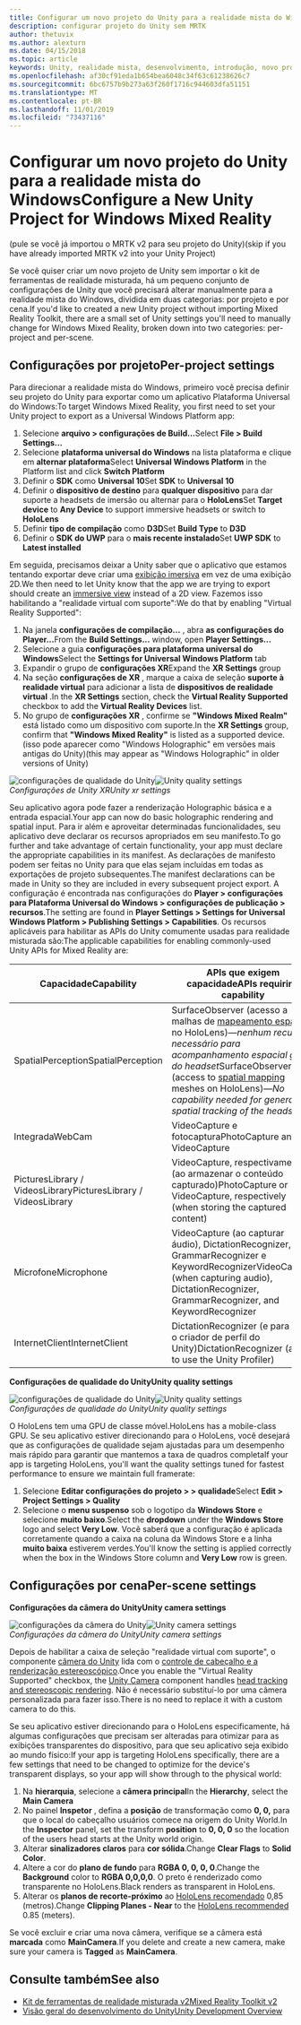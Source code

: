 ```yaml
---
title: Configurar um novo projeto do Unity para a realidade mista do Windows
description: configurar projeto do Unity sem MRTK
author: thetuvix
ms.author: alexturn
ms.date: 04/15/2018
ms.topic: article
keywords: Unity, realidade mista, desenvolvimento, introdução, novo projeto
ms.openlocfilehash: af30cf91eda1b654bea6048c34f63c61238626c7
ms.sourcegitcommit: 6bc6757b9b273a63f260f1716c944603dfa51151
ms.translationtype: MT
ms.contentlocale: pt-BR
ms.lasthandoff: 11/01/2019
ms.locfileid: "73437116"
---
```

# <a name="configure-a-new-unity-project-for-windows-mixed-reality"></a><span data-ttu-id="ce6b1-104">Configurar um novo projeto do Unity para a realidade mista do Windows</span><span class="sxs-lookup"><span data-stu-id="ce6b1-104">Configure a New Unity Project for Windows Mixed Reality</span></span> 

<span data-ttu-id="ce6b1-105">(pule se você já importou o MRTK v2 para seu projeto do Unity)</span><span class="sxs-lookup"><span data-stu-id="ce6b1-105">(skip if you have already imported MRTK v2 into your Unity Project)</span></span>

<span data-ttu-id="ce6b1-106">Se você quiser criar um novo projeto de Unity sem importar o kit de ferramentas de realidade misturada, há um pequeno conjunto de configurações de Unity que você precisará alterar manualmente para a realidade mista do Windows, dividida em duas categorias: por projeto e por cena.</span><span class="sxs-lookup"><span data-stu-id="ce6b1-106">If you'd like to created a new Unity project without importing Mixed Reality Toolkit, there are a small set of Unity settings you'll need to manually change for Windows Mixed Reality, broken down into two categories: per-project and per-scene.</span></span>

## <a name="per-project-settings"></a><span data-ttu-id="ce6b1-107">Configurações por projeto</span><span class="sxs-lookup"><span data-stu-id="ce6b1-107">Per-project settings</span></span>

<span data-ttu-id="ce6b1-108">Para direcionar a realidade mista do Windows, primeiro você precisa definir seu projeto do Unity para exportar como um aplicativo Plataforma Universal do Windows:</span><span class="sxs-lookup"><span data-stu-id="ce6b1-108">To target Windows Mixed Reality, you first need to set your Unity project to export as a Universal Windows Platform app:</span></span> 
1. <span data-ttu-id="ce6b1-109">Selecione **arquivo > configurações de Build...**</span><span class="sxs-lookup"><span data-stu-id="ce6b1-109">Select **File > Build Settings...**</span></span>
2. <span data-ttu-id="ce6b1-110">Selecione **plataforma universal do Windows** na lista plataforma e clique em **alternar plataforma**</span><span class="sxs-lookup"><span data-stu-id="ce6b1-110">Select **Universal Windows Platform** in the Platform list and click **Switch Platform**</span></span>
3. <span data-ttu-id="ce6b1-111">Definir o **SDK** como **Universal 10**</span><span class="sxs-lookup"><span data-stu-id="ce6b1-111">Set **SDK** to **Universal 10**</span></span>
4. <span data-ttu-id="ce6b1-112">Definir o **dispositivo de destino** para **qualquer dispositivo** para dar suporte a headsets de imersão ou alternar para o **HoloLens**</span><span class="sxs-lookup"><span data-stu-id="ce6b1-112">Set **Target device** to **Any Device** to support immersive headsets or switch to **HoloLens**</span></span>
5. <span data-ttu-id="ce6b1-113">Definir **tipo de compilação** como **D3D**</span><span class="sxs-lookup"><span data-stu-id="ce6b1-113">Set **Build Type** to **D3D**</span></span>
6. <span data-ttu-id="ce6b1-114">Definir o **SDK do UWP** para o **mais recente instalado**</span><span class="sxs-lookup"><span data-stu-id="ce6b1-114">Set **UWP SDK** to **Latest installed**</span></span>

<span data-ttu-id="ce6b1-115">Em seguida, precisamos deixar a Unity saber que o aplicativo que estamos tentando exportar deve criar uma [exibição imersiva](app-views.md) em vez de uma exibição 2D.</span><span class="sxs-lookup"><span data-stu-id="ce6b1-115">We then need to let Unity know that the app we are trying to export should create an [immersive view](app-views.md) instead of a 2D view.</span></span> <span data-ttu-id="ce6b1-116">Fazemos isso habilitando a "realidade virtual com suporte":</span><span class="sxs-lookup"><span data-stu-id="ce6b1-116">We do that by enabling "Virtual Reality Supported":</span></span>
1. <span data-ttu-id="ce6b1-117">Na janela **configurações de compilação...** , abra **as configurações do Player...**</span><span class="sxs-lookup"><span data-stu-id="ce6b1-117">From the **Build Settings...** window, open **Player Settings...**</span></span>
2. <span data-ttu-id="ce6b1-118">Selecione a guia **configurações para plataforma universal do Windows**</span><span class="sxs-lookup"><span data-stu-id="ce6b1-118">Select the **Settings for Universal Windows Platform** tab</span></span>
3. <span data-ttu-id="ce6b1-119">Expandir o grupo de **configurações XR**</span><span class="sxs-lookup"><span data-stu-id="ce6b1-119">Expand the **XR Settings** group</span></span>
4. <span data-ttu-id="ce6b1-120">Na seção **configurações de XR** , marque a caixa de seleção **suporte à realidade virtual** para adicionar a lista de **dispositivos de realidade virtual** .</span><span class="sxs-lookup"><span data-stu-id="ce6b1-120">In the **XR Settings** section, check the **Virtual Reality Supported** checkbox to add the **Virtual Reality Devices** list.</span></span>
5. <span data-ttu-id="ce6b1-121">No grupo de **configurações XR** , confirme se **"Windows Mixed Realm"** está listado como um dispositivo com suporte.</span><span class="sxs-lookup"><span data-stu-id="ce6b1-121">In the **XR Settings** group, confirm that **"Windows Mixed Reality"** is listed as a supported device.</span></span> <span data-ttu-id="ce6b1-122">(isso pode aparecer como "Windows Holographic" em versões mais antigas do Unity)</span><span class="sxs-lookup"><span data-stu-id="ce6b1-122">(this may appear as "Windows Holographic" in older versions of Unity)</span></span>

<span data-ttu-id="ce6b1-123">![configurações de qualidade do Unity](images/getting-started-unity-quality-settings.jpg)</span><span class="sxs-lookup"><span data-stu-id="ce6b1-123">![Unity quality settings](images/getting-started-unity-quality-settings.jpg)</span></span><br>
<span data-ttu-id="ce6b1-124">*Configurações de Unity XR*</span><span class="sxs-lookup"><span data-stu-id="ce6b1-124">*Unity xr settings*</span></span>

<span data-ttu-id="ce6b1-125">Seu aplicativo agora pode fazer a renderização Holographic básica e a entrada espacial.</span><span class="sxs-lookup"><span data-stu-id="ce6b1-125">Your app can now do basic holographic rendering and spatial input.</span></span> <span data-ttu-id="ce6b1-126">Para ir além e aproveitar determinadas funcionalidades, seu aplicativo deve declarar os recursos apropriados em seu manifesto.</span><span class="sxs-lookup"><span data-stu-id="ce6b1-126">To go further and take advantage of certain functionality, your app must declare the appropriate capabilities in its manifest.</span></span> <span data-ttu-id="ce6b1-127">As declarações de manifesto podem ser feitas no Unity para que elas sejam incluídas em todas as exportações de projeto subsequentes.</span><span class="sxs-lookup"><span data-stu-id="ce6b1-127">The manifest declarations can be made in Unity so they are included in every subsequent project export.</span></span> <span data-ttu-id="ce6b1-128">A configuração é encontrada nas configurações do **Player > configurações para Plataforma Universal do Windows > configurações de publicação > recursos**.</span><span class="sxs-lookup"><span data-stu-id="ce6b1-128">The setting are found in **Player Settings > Settings for Universal Windows Platform > Publishing Settings > Capabilities**.</span></span> <span data-ttu-id="ce6b1-129">Os recursos aplicáveis para habilitar as APIs do Unity comumente usadas para realidade misturada são:</span><span class="sxs-lookup"><span data-stu-id="ce6b1-129">The applicable capabilities for enabling commonly-used Unity APIs for Mixed Reality are:</span></span>

|  <span data-ttu-id="ce6b1-130">Capacidade</span><span class="sxs-lookup"><span data-stu-id="ce6b1-130">Capability</span></span>  |  <span data-ttu-id="ce6b1-131">APIs que exigem capacidade</span><span class="sxs-lookup"><span data-stu-id="ce6b1-131">APIs requiring capability</span></span> | 
|----------|----------|
|  <span data-ttu-id="ce6b1-132">SpatialPerception</span><span class="sxs-lookup"><span data-stu-id="ce6b1-132">SpatialPerception</span></span>  |  <span data-ttu-id="ce6b1-133">SurfaceObserver (acesso a malhas de [mapeamento espacial](spatial-mapping.md) no HoloLens)&mdash;*nenhum recurso necessário para acompanhamento espacial geral do headset*</span><span class="sxs-lookup"><span data-stu-id="ce6b1-133">SurfaceObserver (access to [spatial mapping](spatial-mapping.md) meshes on HoloLens)&mdash;*No capability needed for general spatial tracking of the headset*</span></span> | 
|  <span data-ttu-id="ce6b1-134">Integrada</span><span class="sxs-lookup"><span data-stu-id="ce6b1-134">WebCam</span></span>  |  <span data-ttu-id="ce6b1-135">VideoCapture e fotocaptura</span><span class="sxs-lookup"><span data-stu-id="ce6b1-135">PhotoCapture and VideoCapture</span></span> | 
|  <span data-ttu-id="ce6b1-136">PicturesLibrary / VideosLibrary</span><span class="sxs-lookup"><span data-stu-id="ce6b1-136">PicturesLibrary / VideosLibrary</span></span>  |  <span data-ttu-id="ce6b1-137">VideoCapture, respectivamente (ao armazenar o conteúdo capturado)</span><span class="sxs-lookup"><span data-stu-id="ce6b1-137">PhotoCapture or VideoCapture, respectively (when storing the captured content)</span></span> | 
|  <span data-ttu-id="ce6b1-138">Microfone</span><span class="sxs-lookup"><span data-stu-id="ce6b1-138">Microphone</span></span>  |  <span data-ttu-id="ce6b1-139">VideoCapture (ao capturar áudio), DictationRecognizer, GrammarRecognizer e KeywordRecognizer</span><span class="sxs-lookup"><span data-stu-id="ce6b1-139">VideoCapture (when capturing audio), DictationRecognizer, GrammarRecognizer, and KeywordRecognizer</span></span> | 
|  <span data-ttu-id="ce6b1-140">InternetClient</span><span class="sxs-lookup"><span data-stu-id="ce6b1-140">InternetClient</span></span>  |  <span data-ttu-id="ce6b1-141">DictationRecognizer (e para usar o criador de perfil do Unity)</span><span class="sxs-lookup"><span data-stu-id="ce6b1-141">DictationRecognizer (and to use the Unity Profiler)</span></span> | 

<span data-ttu-id="ce6b1-142">**Configurações de qualidade do Unity**</span><span class="sxs-lookup"><span data-stu-id="ce6b1-142">**Unity quality settings**</span></span>

<span data-ttu-id="ce6b1-143">![configurações de qualidade do Unity](images/getting-started-unity-quality-settings.jpg)</span><span class="sxs-lookup"><span data-stu-id="ce6b1-143">![Unity quality settings](images/getting-started-unity-quality-settings.jpg)</span></span><br>
<span data-ttu-id="ce6b1-144">*Configurações de qualidade do Unity*</span><span class="sxs-lookup"><span data-stu-id="ce6b1-144">*Unity quality settings*</span></span>

<span data-ttu-id="ce6b1-145">O HoloLens tem uma GPU de classe móvel.</span><span class="sxs-lookup"><span data-stu-id="ce6b1-145">HoloLens has a mobile-class GPU.</span></span> <span data-ttu-id="ce6b1-146">Se seu aplicativo estiver direcionando para o HoloLens, você desejará que as configurações de qualidade sejam ajustadas para um desempenho mais rápido para garantir que mantemos a taxa de quadros completa</span><span class="sxs-lookup"><span data-stu-id="ce6b1-146">If your app is targeting HoloLens, you'll want the quality settings tuned for fastest performance to ensure we maintain full framerate:</span></span>
1. <span data-ttu-id="ce6b1-147">Selecione **Editar configurações do projeto > > qualidade**</span><span class="sxs-lookup"><span data-stu-id="ce6b1-147">Select **Edit > Project Settings > Quality**</span></span>
2. <span data-ttu-id="ce6b1-148">Selecione o **menu suspenso** sob o logotipo da **Windows Store** e selecione **muito baixo**.</span><span class="sxs-lookup"><span data-stu-id="ce6b1-148">Select the **dropdown** under the **Windows Store** logo and select **Very Low**.</span></span> <span data-ttu-id="ce6b1-149">Você saberá que a configuração é aplicada corretamente quando a caixa na coluna da Windows Store e a linha **muito baixa** estiverem verdes.</span><span class="sxs-lookup"><span data-stu-id="ce6b1-149">You'll know the setting is applied correctly when the box in the Windows Store column and **Very Low** row is green.</span></span>

## <a name="per-scene-settings"></a><span data-ttu-id="ce6b1-150">Configurações por cena</span><span class="sxs-lookup"><span data-stu-id="ce6b1-150">Per-scene settings</span></span>

<span data-ttu-id="ce6b1-151">**Configurações da câmera do Unity**</span><span class="sxs-lookup"><span data-stu-id="ce6b1-151">**Unity camera settings**</span></span>

<span data-ttu-id="ce6b1-152">![configurações da câmera do Unity](images/Unitycamerasettings.png)</span><span class="sxs-lookup"><span data-stu-id="ce6b1-152">![Unity camera settings](images/Unitycamerasettings.png)</span></span><br>
<span data-ttu-id="ce6b1-153">*Configurações da câmera do Unity*</span><span class="sxs-lookup"><span data-stu-id="ce6b1-153">*Unity camera settings*</span></span>

<span data-ttu-id="ce6b1-154">Depois de habilitar a caixa de seleção "realidade virtual com suporte", o componente [câmera do Unity](camera-in-unity.md) lida com o [controle de cabeçalho e a renderização estereoscópico](rendering.md).</span><span class="sxs-lookup"><span data-stu-id="ce6b1-154">Once you enable the "Virtual Reality Supported" checkbox, the [Unity Camera](camera-in-unity.md) component handles [head tracking and stereoscopic rendering](rendering.md).</span></span> <span data-ttu-id="ce6b1-155">Não é necessário substituí-lo por uma câmera personalizada para fazer isso.</span><span class="sxs-lookup"><span data-stu-id="ce6b1-155">There is no need to replace it with a custom camera to do this.</span></span>

<span data-ttu-id="ce6b1-156">Se seu aplicativo estiver direcionando para o HoloLens especificamente, há algumas configurações que precisam ser alteradas para otimizar para as exibições transparentes do dispositivo, para que seu aplicativo seja exibido ao mundo físico:</span><span class="sxs-lookup"><span data-stu-id="ce6b1-156">If your app is targeting HoloLens specifically, there are a few settings that need to be changed to optimize for the device's transparent displays, so your app will show through to the physical world:</span></span>
1. <span data-ttu-id="ce6b1-157">Na **hierarquia**, selecione a **câmera principal**</span><span class="sxs-lookup"><span data-stu-id="ce6b1-157">In the **Hierarchy**, select the **Main Camera**</span></span>
2. <span data-ttu-id="ce6b1-158">No painel **Inspetor** , defina a **posição** de transformação como **0, 0,** para que o local do cabeçalho usuários comece na origem do Unity World.</span><span class="sxs-lookup"><span data-stu-id="ce6b1-158">In the **Inspector** panel, set the transform **position** to **0, 0, 0** so the location of the users head starts at the Unity world origin.</span></span>
3. <span data-ttu-id="ce6b1-159">Alterar **sinalizadores claros** para **cor sólida**.</span><span class="sxs-lookup"><span data-stu-id="ce6b1-159">Change **Clear Flags** to **Solid Color**.</span></span>
4. <span data-ttu-id="ce6b1-160">Altere a cor do **plano de fundo** para **RGBA 0, 0, 0, 0**.</span><span class="sxs-lookup"><span data-stu-id="ce6b1-160">Change the **Background** color to **RGBA 0,0,0,0**.</span></span> <span data-ttu-id="ce6b1-161">O preto é renderizado como transparente no HoloLens.</span><span class="sxs-lookup"><span data-stu-id="ce6b1-161">Black renders as transparent in HoloLens.</span></span>
5. <span data-ttu-id="ce6b1-162">Alterar os **planos de recorte-próximo** ao [HoloLens recomendado](camera-in-unity.md#clip-planes) 0,85 (metros).</span><span class="sxs-lookup"><span data-stu-id="ce6b1-162">Change **Clipping Planes - Near** to the [HoloLens recommended](camera-in-unity.md#clip-planes) 0.85 (meters).</span></span>

<span data-ttu-id="ce6b1-163">Se você excluir e criar uma nova câmera, verifique se a câmera está **marcada** como **MainCamera**.</span><span class="sxs-lookup"><span data-stu-id="ce6b1-163">If you delete and create a new camera, make sure your camera is **Tagged** as **MainCamera**.</span></span>


## <a name="see-also"></a><span data-ttu-id="ce6b1-164">Consulte também</span><span class="sxs-lookup"><span data-stu-id="ce6b1-164">See also</span></span>
* [<span data-ttu-id="ce6b1-165">Kit de ferramentas de realidade misturada v2</span><span class="sxs-lookup"><span data-stu-id="ce6b1-165">Mixed Reality Toolkit v2</span></span>](mrtk-getting-started.md)
* [<span data-ttu-id="ce6b1-166">Visão geral do desenvolvimento do Unity</span><span class="sxs-lookup"><span data-stu-id="ce6b1-166">Unity Development Overview</span></span>](unity-development-overview.md)
